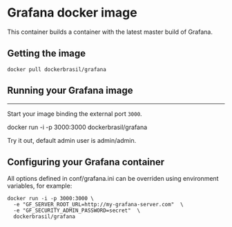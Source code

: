 # Grafana docker image

This container builds a container with the
latest master build of Grafana.

## Getting the image
    
    docker pull dockerbrasil/grafana


## Running your Grafana image
--------------------------

Start your image binding the external port `3000`.

   docker run -i -p 3000:3000 dockerbrasil/grafana

Try it out, default admin user is admin/admin.

## Configuring your Grafana container

All options defined in conf/grafana.ini can be 
overriden using environment variables, for example:

```
docker run -i -p 3000:3000 \
  -e "GF_SERVER_ROOT_URL=http://my-grafana-server.com"  \
  -e "GF_SECURITY_ADMIN_PASSWORD=secret"  \
  dockerbrasil/grafana
```
